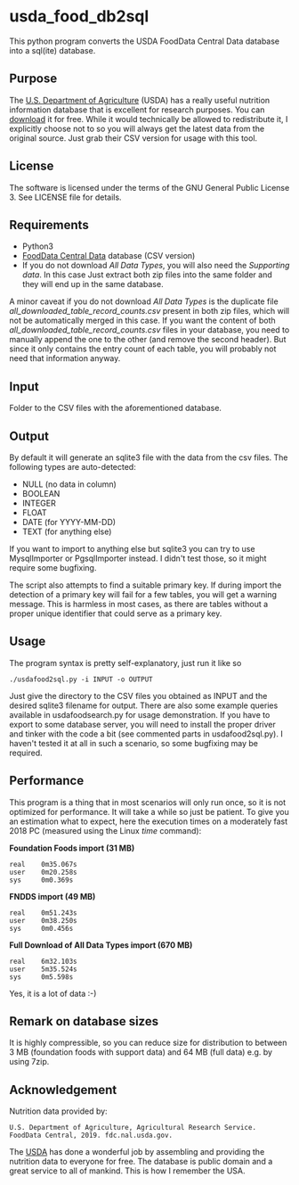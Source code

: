 # usda_food_db2sql
This python program converts the USDA FoodData Central Data database into a sql(ite) database.

## Purpose
The [U.S. Department of Agriculture][1] (USDA) has a really useful nutrition information database that is excellent for research purposes. You can [download][2] it for free. While it would technically be allowed to redistribute it, I explicitly choose not to so you will always get the latest data from the original source. Just grab their CSV version for usage with this tool.

## License
The software is licensed under the terms of the GNU General Public License 3. See LICENSE file for details.

## Requirements
* Python3
* [FoodData Central Data][2] database (CSV version)
* If you do not download *All Data Types*, you will also need the *Supporting data*. In this case Just extract both zip files into the same folder and they will end up in the same database.

A minor caveat if you do not download *All Data Types* is the duplicate file *all_downloaded_table_record_counts.csv* present in both zip files, which will not be automatically merged in this case. If you want the content of both *all_downloaded_table_record_counts.csv* files in your database, you need to manually append the one to the other (and remove the second header). But since it only contains the entry count of each table, you will probably not need that information anyway.

## Input
Folder to the CSV files with the aforementioned database.

## Output
By default it will generate an sqlite3 file with the data from the csv files. The following types are auto-detected:

* NULL (no data in column)
* BOOLEAN
* INTEGER
* FLOAT
* DATE (for YYYY-MM-DD)
* TEXT (for anything else)

If you want to import to anything else but sqlite3 you can try to use MysqlImporter or PgsqlImporter instead. I didn't test those, so it might require some bugfixing. 

The script also attempts to find a suitable primary key. If during import the detection of a primary key will fail for a few tables, you will get a warning message. This is harmless in most cases, as there are tables without a proper unique identifier that could serve as a primary key.

## Usage
The program syntax is pretty self-explanatory, just run it like so

    ./usdafood2sql.py -i INPUT -o OUTPUT

Just give the directory to the CSV files you obtained as INPUT and the desired sqlite3 filename for output. There are also some example queries available in usdafoodsearch.py for usage demonstration. If you have to export to some database server, you will need to install the proper driver and tinker with the code a bit (see commented parts in usdafood2sql.py). I haven't tested it at all in such a scenario, so some bugfixing may be required.

## Performance
This program is a thing that in most scenarios will only run once, so it is not optimized for performance. It will take a while so just be patient. To give you an estimation what to expect, here the execution times on a moderately fast 2018 PC (measured using the Linux *time* command):

**Foundation Foods import (31 MB)**

    real    0m35.067s
    user    0m20.258s
    sys     0m0.369s

**FNDDS import (49 MB)**

    real    0m51.243s
    user    0m38.250s
    sys     0m0.456s

**Full Download of All Data Types import (670 MB)**

    real    6m32.103s
    user    5m35.524s
    sys     0m5.598s

Yes, it is a lot of data :-)

## Remark on database sizes
It is highly compressible, so you can reduce size for distribution to between 3 MB (foundation foods with support data) and 64 MB (full data) e.g. by using 7zip.

## Acknowledgement
Nutrition data provided by:

    U.S. Department of Agriculture, Agricultural Research Service. FoodData Central, 2019. fdc.nal.usda.gov.

The [USDA][2] has done a wonderful job by assembling and providing the nutrition data to everyone for free. The database is public domain and a great service to all of mankind. This is how I remember the USA.

[1]: <https://fdc.nal.usda.gov/> "U.S. department of agriculture website"
[2]: <https://fdc.nal.usda.gov/download-datasets.html> "FoodData Central Data website"
